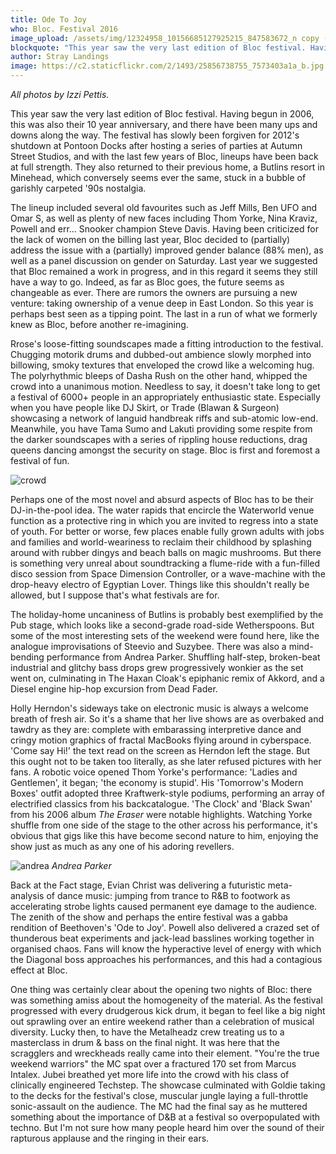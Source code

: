```yaml
---
title: Ode To Joy
who: Bloc. Festival 2016
image_upload: /assets/img/12324958_10156685127925215_847583672_n copy (1).jpg
blockquote: "This year saw the very last edition of Bloc festival. Having begun in 2006, this was also their 10 year anniversary, and there have been many ups and downs along the way. The festival has slowly been forgiven for 2012's shutdown at Pontoon Docks after hosting a series of parties at Autumn Street Studios, and with the last few years of Bloc, lineups have been back at full strength. They also returned to their previous home, a Butlins resort in Minehead, which conversely seems ever the same, stuck in a bubble of garishly carpeted '90s nostalgia."
author: Stray Landings
image: https://c2.staticflickr.com/2/1493/25856738755_7573403a1a_b.jpg
---
```

_All photos by Izzi Pettis._

This year saw the very last edition of Bloc festival. Having begun in 2006, this was also their 10 year anniversary, and there have been many ups and downs along the way. The festival has slowly been forgiven for 2012's shutdown at Pontoon Docks after hosting a series of parties at Autumn Street Studios, and with the last few years of Bloc, lineups have been back at full strength. They also returned to their previous home, a Butlins resort in Minehead, which conversely seems ever the same, stuck in a bubble of garishly carpeted '90s nostalgia. 

The lineup included several old favourites such as Jeff Mills, Ben UFO and Omar S, as well as plenty of new faces including Thom Yorke, Nina Kraviz, Powell and err... Snooker champion Steve Davis. Having been criticized for the lack of women on the billing last year, Bloc decided to (partially) address the issue with a (partially) improved gender balance (88% men), as well as a panel discussion on gender on Saturday. Last year we suggested that Bloc remained a work in progress, and in this regard it seems they still have a way to go. Indeed, as far as Bloc goes, the future seems as changeable as ever. There are rumors the owners are pursuing a new venture: taking ownership of a venue deep in East London. So this year is perhaps best seen as a tipping point. The last in a run of what we formerly knew as Bloc, before another re-imagining. 

Rrose's loose-fitting soundscapes made a fitting introduction to the festival. Chugging motorik drums and dubbed-out ambience slowly morphed into billowing, smoky textures that enveloped the crowd like a welcoming hug. The polyrhythmic bleeps of Dasha Rush on the other hand, whipped the crowd into a unanimous motion. Needless to say, it doesn't take long to get a festival of 6000+ people in an appropriately enthusiastic state. Especially when you have people like DJ Skirt, or Trade (Blawan & Surgeon) showcasing a network of languid handbreak riffs and sub-atomic low-end. Meanwhile, you have Tama Sumo and Lakuti providing some respite from the darker soundscapes with a series of rippling house reductions, drag queens dancing amongst the security on stage. Bloc is first and foremost a festival of fun.

![crowd](https://c2.staticflickr.com/2/1577/25226280584_5a3934c25e_b.jpg)

Perhaps one of the most novel and absurd aspects of Bloc has to be their DJ-in-the-pool idea. The water rapids that encircle the Waterworld venue function as a protective ring in which you are invited to regress into a state of youth. For better or worse, few places enable fully grown adults with jobs and families and world-weariness to reclaim their childhood by splashing around with rubber dingys and beach balls on magic mushrooms. But there is something very unreal about soundtracking a flume-ride with a fun-filled disco session from Space Dimension Controller, or a wave-machine with the drop-heavy electro of Egyptian Lover. Things like this shouldn't really be allowed, but I suppose that's what festivals are for. 

The holiday-home uncaniness of Butlins is probably best exemplified by the Pub stage, which looks like a second-grade road-side Wetherspoons. But some of the most interesting sets of the weekend were found here, like the analogue improvisations of Steevio and Suzybee. There was also a mind-bending performance from Andrea Parker. Shuffling half-step, broken-beat industrial and glitchy bass drops grew progressively wonkier as the set went on, culminating in The Haxan Cloak's epiphanic remix of Akkord, and a Diesel engine hip-hop excursion from Dead Fader.
 
Holly Herndon's sideways take on electronic music is always a welcome breath of fresh air. So it's a shame that her live shows are as overbaked and tawdry as they are: complete with embarassing interpretive dance and cringy motion graphics of fractal MacBooks flying around in cyberspace. 'Come say Hi!' the text read on the screen as Herndon left the stage. But this ought not to be taken too literally, as she later refused pictures with her fans. A robotic voice opened Thom Yorke's performance: 'Ladies and Gentlemen', it began; 'the economy is stupid'.  His 'Tomorrow's Modern Boxes' outfit adopted three Kraftwerk-style podiums, performing an array of electrified classics from his backcatalogue. 'The Clock' and 'Black Swan' from his 2006 album _The Eraser_ were notable highlights. Watching Yorke shuffle from one side of the stage to the other across his performance, it's obvious that gigs like this have become second nature to him, enjoying the show just as much as any one of his adoring revellers. 

![andrea](https://c2.staticflickr.com/2/1566/25830590416_d5b67f4516_b.jpg)
_Andrea Parker_
 
Back at the Fact stage, Evian Christ was delivering a futuristic meta-analysis of dance music: jumping from trance to R&B to footwork as accelerating strobe lights caused permanent eye damage to the audience. The zenith of the show and perhaps the entire festival was a gabba rendition of Beethoven's 'Ode to Joy'. Powell also delivered a crazed set of thunderous beat experiments and jack-lead basslines working together in organised chaos. Fans will know the hyperactive level of energy with which the Diagonal boss approaches his performances, and this had a contagious effect at Bloc. 
  
One thing was certainly clear about the opening two nights of Bloc: there was something amiss about the homogeneity of the material. As the festival progressed with every drudgerous kick drum, it began to feel like a big night out sprawling over an entire weekend rather than a celebration of musical diversity. Lucky then, to have the Metalheadz crew treating us to a masterclass in drum & bass on the final night. It was here that the scragglers and wreckheads really came into their element. "You're the true weekend warriors" the MC spat over a fractured 170 set from Marcus Intalex. Jubei breathed yet more life into the crowd with his class of clinically engineered Techstep. The showcase culminated with Goldie taking to the decks for the festival's close, muscular jungle laying a full-throttle sonic-assault on the audience. The MC had the final say as he muttered something about the importance of D&B at a festival so overpopulated with techno. But I'm not sure how many people heard him over the sound of their rapturous applause and the ringing in their ears.